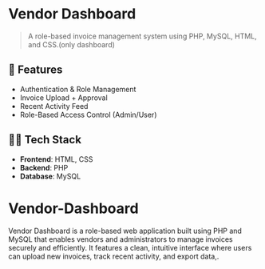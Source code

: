 # Vendor Dashboard

> A role-based invoice management system using PHP, MySQL, HTML, and CSS.(only dashboard)

## 🔧 Features
- Authentication & Role Management
- Invoice Upload + Approval
- Recent Activity Feed
- Role-Based Access Control (Admin/User)

## 🧑‍💻 Tech Stack
- **Frontend**: HTML, CSS
- **Backend**: PHP
- **Database**: MySQL



# Vendor-Dashboard
Vendor Dashboard is a role-based web application built using PHP and MySQL that enables vendors and administrators to manage invoices securely and efficiently.  It features a clean, intuitive interface where users can upload new invoices, track recent activity, and export data,.
